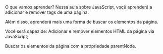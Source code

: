 O que vamos aprender?
Nessa aula sobre JavaScript, você aprenderá a adicionar e remover tags de uma página.

Além disso, aprenderá mais uma forma de buscar os elementos da página.

Você será capaz de:
Adicionar e remover elementos HTML da página via JavaScript;

Buscar os elementos da página com a propriedade parentNode.
